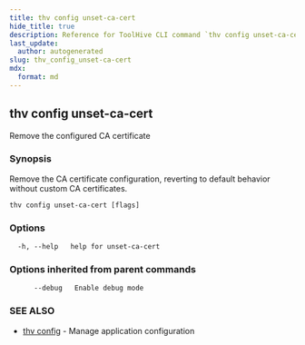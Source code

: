 ```yaml
---
title: thv config unset-ca-cert
hide_title: true
description: Reference for ToolHive CLI command `thv config unset-ca-cert`
last_update:
  author: autogenerated
slug: thv_config_unset-ca-cert
mdx:
  format: md
---
```


## thv config unset-ca-cert

Remove the configured CA certificate

### Synopsis

Remove the CA certificate configuration, reverting to default behavior without custom CA certificates.

```
thv config unset-ca-cert [flags]
```

### Options

```
  -h, --help   help for unset-ca-cert
```

### Options inherited from parent commands

```
      --debug   Enable debug mode
```

### SEE ALSO

* [thv config](thv_config.md)	 - Manage application configuration

